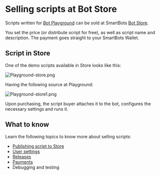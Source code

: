 # Selling scripts at Bot Store

Scripts written for [Bot Playground](https://www.mysmartbots.com/dev/docs/Bot_Playground "Bot Playground") can be sold at SmartBots [Bot Store](https://www.mysmartbots.com/store/section/scripts/).

You set the price (or distribute script for free), as well as script name and description. The payment goes straight to your SmartBots Wallet.

## Script in Store

One of the demo scripts available in Store looks like this:

![Playground-store.png](https://www.mysmartbots.com/dev/docs/images/1/12/Playground-store.png)

Having the following source at Playground:

![Playground-store1.png](https://www.mysmartbots.com/dev/docs/images/1/10/Playground-store1.png)

Upon purchasing, the script buyer attaches it to the bot, configures the necessary settings and runs it.

## What to know

Learn the following topics to know more about selling scripts:

*   [Publishing script to Store](https://www.mysmartbots.com/dev/docs/Bot_Playground/Store/Publishing "Bot Playground/Store/Publishing")
*   [User settings](https://www.mysmartbots.com/dev/docs/Bot_Playground/Store/User_settings "Bot Playground/Store/User settings")
*   [Releases](https://www.mysmartbots.com/dev/docs/Bot_Playground/Store/Releases "Bot Playground/Store/Releases")
*   [Payments](https://www.mysmartbots.com/dev/docs/Bot_Playground/Store/Payments "Bot Playground/Store/Payments")
*   Debugging and testing
